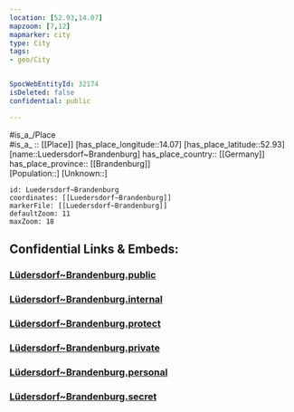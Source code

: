 ```yaml
---
location: [52.93,14.07] 
mapzoom: [7,12] 
mapmarker: city 
type: City
tags:
- geo/City


SpocWebEntityId: 32174
isDeleted: false
confidential: public

---
```

#is_a_/Place  
#is_a_ :: [[Place]] 
[has_place_longitude::14.07] 
[has_place_latitude::52.93] 
[name::Luedersdorf~Brandenburg] 
has_place_country:: [[Germany]]  
has_place_province:: [[Brandenburg]]  
[Population::] 
[Unknown::] 


```leaflet
id: Luedersdorf~Brandenburg
coordinates: [[Luedersdorf~Brandenburg]] 
markerFile: [[Luedersdorf~Brandenburg]] 
defaultZoom: 11 
maxZoom: 18
```


## Confidential Links & Embeds: 

### [Lüdersdorf~Brandenburg.public](/_public/\Earth\Continent\Europe\Europe~Central\Germany\Germany~East\Brandenburg\counties~Brandenburg\Teltow~Fläming\cities~Teltow~Fläming\TrebbinLüdersdorf~Brandenburg.public.md) 

### [Lüdersdorf~Brandenburg.internal](/_internal/\Earth\Continent\Europe\Europe~Central\Germany\Germany~East\Brandenburg\counties~Brandenburg\Teltow~Fläming\cities~Teltow~Fläming\TrebbinLüdersdorf~Brandenburg.internal.md) 

### [Lüdersdorf~Brandenburg.protect](/_protect/\Earth\Continent\Europe\Europe~Central\Germany\Germany~East\Brandenburg\counties~Brandenburg\Teltow~Fläming\cities~Teltow~Fläming\TrebbinLüdersdorf~Brandenburg.protect.md) 

### [Lüdersdorf~Brandenburg.private](/_private/\Earth\Continent\Europe\Europe~Central\Germany\Germany~East\Brandenburg\counties~Brandenburg\Teltow~Fläming\cities~Teltow~Fläming\TrebbinLüdersdorf~Brandenburg.private.md) 

### [Lüdersdorf~Brandenburg.personal](/_personal/\Earth\Continent\Europe\Europe~Central\Germany\Germany~East\Brandenburg\counties~Brandenburg\Teltow~Fläming\cities~Teltow~Fläming\TrebbinLüdersdorf~Brandenburg.personal.md) 

### [Lüdersdorf~Brandenburg.secret](/_secret/\Earth\Continent\Europe\Europe~Central\Germany\Germany~East\Brandenburg\counties~Brandenburg\Teltow~Fläming\cities~Teltow~Fläming\TrebbinLüdersdorf~Brandenburg.secret.md)

